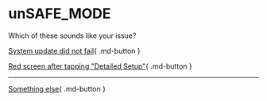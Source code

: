 # unSAFE_MODE

Which of these sounds like your issue?

[System update did not fail](/troubleshoot/issue/usm/update){ .md-button }

[Red screen after tapping "Detailed Setup"](/troubleshoot/issue/usm/missing){ .md-button }

---

[Something else](/troubleshoot/guide/universal-otherapp){ .md-button }
